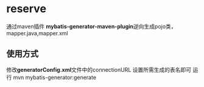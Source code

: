 # reserve
通过maven插件 **mybatis-generator-maven-plugin**逆向生成pojo类，mapper.java,mapper.xml

## 使用方式
修改**generatorConfig.xml**文件中的connectionURL
设置所需生成的表名即可
运行 mvn mybatis-generator:generate
